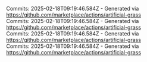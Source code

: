 Commits: 2025-02-18T09:19:46.584Z - Generated via https://github.com/marketplace/actions/artificial-grass
<br>
Commits: 2025-02-18T09:19:46.584Z - Generated via https://github.com/marketplace/actions/artificial-grass
<br>
Commits: 2025-02-18T09:19:46.584Z - Generated via https://github.com/marketplace/actions/artificial-grass
<br>
Commits: 2025-02-18T09:19:46.584Z - Generated via https://github.com/marketplace/actions/artificial-grass
<br>

